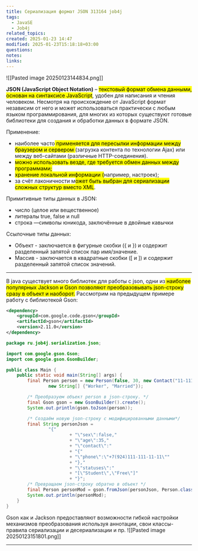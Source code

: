 ```yaml
---
title: Сериализация формат JSON 313164 job4j
tags:
  - JavaSE
  - Job4j
related_topics: 
created: 2025-01-23 14:47
modified: 2025-01-23T15:18:18+03:00
questions: 
notes: 
links: 
---
```


![[Pasted image 20250123144834.png]]

**JSON (JavaScript Object Notation)** – <mark class="hltr-yellow">текстовый формат обмена данными, основан на синтаксисе JavaScript</mark>, удобен для написания и чтения человеком. Несмотря на происхождение от JavaScript формат независим от него и может использоваться практически с любым языком программирования, для многих из которых существуют готовые библиотеки для создания и обработки данных в формате JSON.

Применение:

- наиболее часто<mark class="hltr-red"> применяется для пересылки информации между браузером и сервером </mark>(загрузка контента по технологии Ajax) или между веб-сайтами (различные HTTP-соединения).
- <mark class="hltr-green2">можно использовать везде, где требуется обмен данных между программами;</mark>
- <mark class="hltr-yellow">хранение локальной информации (</mark>например, настроек);
- за счёт лаконичности м<mark class="hltr-green2">ожет быть выбран для сериализации сложных структур вместо XML</mark>.

Примитивные типы данных в JSON:

- число (целое или вещественное)
- литералы true, false и null
- строка —символы юникода, заключённые в двойные кавычки

Ссылочные типы данных:

- Объект - заключается в фигурные скобки ({ и }) и содержит разделенный запятой список пар имя/значение.
- Массив - заключается в квадратные скобки ([ и ]) и содержит разделенный запятой список значений.


-----

В java существует много библиотек для работы с json, одни из<mark class="hltr-orange"> наиболее популярных Jackson и Gson позволяют преобразовывать json-строку сразу в объект и наоборот.</mark> Рассмотрим на предыдущем примере работу с библиотекой Gson:

```xml
<dependency>
    <groupId>com.google.code.gson</groupId>
    <artifactId>gson</artifactId>
    <version>2.11.0</version>
</dependency>
```

```java
package ru.job4j.serialization.json;

import com.google.gson.Gson;
import com.google.gson.GsonBuilder;

public class Main {
    public static void main(String[] args) {
        final Person person = new Person(false, 30, new Contact("11-111"),
                new String[] {"Worker", "Married"});

        /* Преобразуем объект person в json-строку. */
        final Gson gson = new GsonBuilder().create();
        System.out.println(gson.toJson(person));

        /* Создаём новую json-строку с модифицированными данными*/
        final String personJson =
                "{"
                        + "\"sex\":false,"
                        + "\"age\":35,"
                        + "\"contact\":"
                        + "{"
                        + "\"phone\":\"+7(924)111-111-11-11\""
                        + "},"
                        + "\"statuses\":"
                        + "[\"Student\",\"Free\"]"
                        + "}";
        /* Превращаем json-строку обратно в объект */
        final Person personMod = gson.fromJson(personJson, Person.class);
        System.out.println(personMod);
    }
}

```

Gson как и Jackson предоставляют возможности гибкой настройки механизмов преобразования используя аннотации, свои классы-правила сериализации и десериализации и пр.
![[Pasted image 20250123151801.png]]


---

